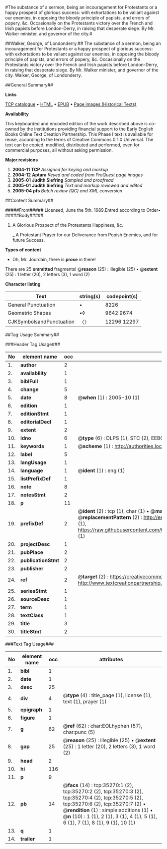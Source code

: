 #The substance of a sermon, being an incouragement for Protestants or a happy prospect of glorious success: with exhortations to be valiant against our enemies, in opposing the bloody principle of papists, and errors of popery, &c. Occasionally on the Protestants victory over the French and Irish papists before London-Derry, in raising that desperate siege. By Mr. Walker minister, and governor of the city.#

##Walker, George, of Londonderry.##
The substance of a sermon, being an incouragement for Protestants or a happy prospect of glorious success: with exhortations to be valiant against our enemies, in opposing the bloody principle of papists, and errors of popery, &c. Occasionally on the Protestants victory over the French and Irish papists before London-Derry, in raising that desperate siege. By Mr. Walker minister, and governor of the city.
Walker, George, of Londonderry.

##General Summary##

**Links**

[TCP catalogue](http://www.ota.ox.ac.uk/tcp/)  • 
[HTML](http://tei.it.ox.ac.uk/tcp/Texts-HTML/free/A66/A66990.html)  • 
[EPUB](http://tei.it.ox.ac.uk/tcp/Texts-EPUB/free/A66/A66990.epub) • 
[Page images (Historical Texts)](https://data.historicaltexts.jisc.ac.uk/view?pubId=eebo-99830816e&pageId=eebo-99830816e-35270-1)

**Availability**

This keyboarded and encoded edition of the
	       work described above is co-owned by the institutions
	       providing financial support to the Early English Books
	       Online Text Creation Partnership. This Phase I text is
	       available for reuse, according to the terms of Creative
	       Commons 0 1.0 Universal. The text can be copied,
	       modified, distributed and performed, even for
	       commercial purposes, all without asking permission.

**Major revisions**

1. __2004-11__ __TCP__ *Assigned for keying and markup*
1. __2004-12__ __Aptara__ *Keyed and coded from ProQuest page images*
1. __2005-01__ __Judith Siefring__ *Sampled and proofread*
1. __2005-01__ __Judith Siefring__ *Text and markup reviewed and edited*
1. __2005-04__ __pfs__ *Batch review (QC) and XML conversion*

##Content Summary##

#####Front#####
Licensed, June the 5th. 1689.Entred according to Order▪
#####Body#####

1. A Glorious Prospect of the Protestants
Happiness, &c.

    _ A Protestant Prayer for our Deliverance from
Popish Enemies, and for future Success.

**Types of content**

  * Oh, Mr. Jourdain, there is **prose** in there!

There are 25 **ommitted** fragments! 
 @__reason__ (25) : illegible (25)  •  @__extent__ (25) : 1 letter (20), 2 letters (3), 1 word (2)

**Character listing**


|Text|string(s)|codepoint(s)|
|---|---|---|
|General Punctuation|•|8226|
|Geometric Shapes|▪◊|9642 9674|
|CJKSymbolsandPunctuation|〈〉|12296 12297|

##Tag Usage Summary##

###Header Tag Usage###

|No|element name|occ|attributes|
|---|---|---|---|
|1.|__author__|2||
|2.|__availability__|1||
|3.|__biblFull__|1||
|4.|__change__|5||
|5.|__date__|8| @__when__ (1) : 2005-10 (1)|
|6.|__edition__|1||
|7.|__editionStmt__|1||
|8.|__editorialDecl__|1||
|9.|__extent__|2||
|10.|__idno__|6| @__type__ (6) : DLPS (1), STC (2), EEBO-CITATION (1), PROQUEST (1), VID (1)|
|11.|__keywords__|1| @__scheme__ (1) : http://authorities.loc.gov/ (1)|
|12.|__label__|5||
|13.|__langUsage__|1||
|14.|__language__|1| @__ident__ (1) : eng (1)|
|15.|__listPrefixDef__|1||
|16.|__note__|8||
|17.|__notesStmt__|2||
|18.|__p__|11||
|19.|__prefixDef__|2| @__ident__ (2) : tcp (1), char (1)  •  @__matchPattern__ (2) : ([0-9\-]+):([0-9IVX]+) (1), (.+) (1)  •  @__replacementPattern__ (2) : http://eebo.chadwyck.com/downloadtiff?vid=$1&page=$2 (1), https://raw.githubusercontent.com/textcreationpartnership/Texts/master/tcpchars.xml#$1 (1)|
|20.|__projectDesc__|1||
|21.|__pubPlace__|2||
|22.|__publicationStmt__|2||
|23.|__publisher__|2||
|24.|__ref__|2| @__target__ (2) : https://creativecommons.org/publicdomain/zero/1.0/ (1), http://www.textcreationpartnership.org/docs/. (1)|
|25.|__seriesStmt__|1||
|26.|__sourceDesc__|1||
|27.|__term__|1||
|28.|__textClass__|1||
|29.|__title__|3||
|30.|__titleStmt__|2||


###Text Tag Usage###

|No|element name|occ|attributes|
|---|---|---|---|
|1.|__bibl__|1||
|2.|__date__|1||
|3.|__desc__|25||
|4.|__div__|4| @__type__ (4) : title_page (1), license (1), text (1), prayer (1)|
|5.|__epigraph__|1||
|6.|__figure__|1||
|7.|__g__|62| @__ref__ (62) : char:EOLhyphen (57), char:punc (5)|
|8.|__gap__|25| @__reason__ (25) : illegible (25)  •  @__extent__ (25) : 1 letter (20), 2 letters (3), 1 word (2)|
|9.|__head__|2||
|10.|__hi__|116||
|11.|__p__|9||
|12.|__pb__|14| @__facs__ (14) : tcp:35270:1 (2), tcp:35270:2 (2), tcp:35270:3 (2), tcp:35270:4 (2), tcp:35270:5 (2), tcp:35270:6 (2), tcp:35270:7 (2)  •  @__rendition__ (1) : simple:additions (1)  •  @__n__ (10) : 1 (1), 2 (1), 3 (1), 4 (1), 5 (1), 6 (1), 7 (1), 8 (1), 9 (1), 10 (1)|
|13.|__q__|1||
|14.|__trailer__|1||
